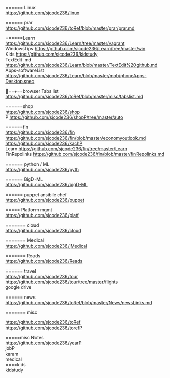 
====== Linux     
https://github.com/sjcode236/linux     

====== prar     
https://github.com/sjcode236/toRef/blob/master/prar/prar.md  

======Learn      
https://github.com/sjcode236/Learn/tree/master/vagrant     
WindowsTips https://github.com/sjcode236/Learn/tree/master/win    
Kids  https://github.com/sjcode236/kidstudy      
TextEdit .md  https://github.com/sjcode236/Learn/blob/master/TextEdit%20github.md       
Apps-softwareList  https://github.com/sjcode236/Learn/blob/master/mob/phoneApps-Desktop.spec     

🔖==+==browser Tabs list   
https://github.com/sjcode236/toRef/blob/master/misc/tabslist.md   

======shop     
https://github.com/sjcode236/shop     
P https://github.com/sjcode236/shopP/tree/master/auto     

======fin     
https://github.com/sjcode236/fin     
https://github.com/sjcode236/fin/blob/master/economyoutlook.md     
https://github.com/sjcode236/kachP    
Learn https://github.com/sjcode236/fin/tree/master/Learn     
FinRepolinks  https://github.com/sjcode236/fin/blob/master/finRepolinks.md

====== python / ML     
https://github.com/sjcode236/pyth     

====== BigD-ML  
https://github.com/sjcode236/bigD-ML    

====== puppet ansibile chef      
https://github.com/sjcode236/puppet     


===== Platform mgmt   
https://github.com/sjcode236/platf

======= cloud     
https://github.com/sjcode236/cloud     

======= Medical     
https://github.com/sjcode236/jMedical     

======= Reads    
https://github.com/sjcode236/Reads    

====== travel     
https://github.com/sjcode236/tour     
https://github.com/sjcode236/tour/tree/master/flights     
google drive     


======  news   
https://github.com/sjcode236/toRef/blob/master/News/newsLinks.md     

======= misc   
  
https://github.com/sjcode236/toRef       
https://github.com/sjcode236/torefP   

=====misc Notes   
https://github.com/sjcode236/yearP     
jobP   
karam   
medical    
====kids    
kidstudy    


     






